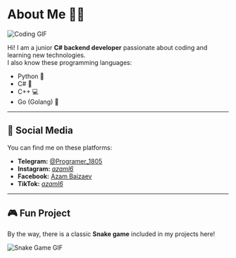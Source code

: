 # About Me 👨‍💻

![Coding GIF](https://media.giphy.com/media/3o7TKtnuHOHHUjR38Y/giphy.gif)

Hi! I am a junior **C# backend developer** passionate about coding and learning new technologies.  
I also know these programming languages:  
- Python 🐍  
- C# 🎯  
- C++ 💻  
- Go (Golang) 🚀  

---

## 📱 Social Media  

You can find me on these platforms:  
- **Telegram:** [@Programer_1805](https://t.me/Programer_1805)  
- **Instagram:** [_azaml6_](https://www.instagram.com/_azaml6_)  
- **Facebook:** [Azam Baizaev](https://www.facebook.com/azam.baizaev)  
- **TikTok:** [_azaml6_](https://www.tiktok.com/@_azaml6_)  

---

## 🎮 Fun Project  

By the way, there is a classic **Snake game** included in my projects here!  

![Snake Game GIF](https://media.giphy.com/media/3o6MblQFdpw8WHzS1a/giphy.gif)
